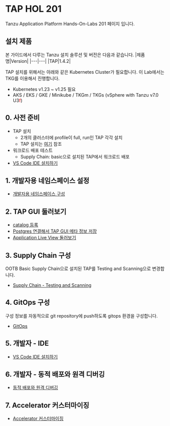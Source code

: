 # TAP HOL 201
Tanzu Application Platform Hands-On-Labs 201 페이지 입니다.

## 설치 제품
본 가이드에서 다루는 Tanzu 설치 솔루션 및 버전은 다음과 같습니다.
|제품명|Version|
|---|---|
|TAP|1.4.2|

TAP 설치를 위해서는 아래와 같은 Kubernetes Cluster가 필요합니다. 이 Lab에서는 TKG를 이용해서 진행합니다.
- Kubernetes v1.23 ~ v1.25 필요
- AKS / EKS / GKE / Minikube / TKGm / TKGs (vSphere with Tanzu v7.0 U3<font color="red">f</font>)


## 0. 사전 준비
- TAP 설치
  - 2개의 클러스터에 profile이 full, run인 TAP 각각 설치
  - TAP 설치는 [여기](./install/install-on-vsphere-hol.md) 참조
- 워크로드 배포 테스트
  - Supply Chain: basic으로 설치된 TAP에서 워크로드 배포
- [VS Code IDE 설치하기](./tap/ide.md)

## 1. 개발자용 네임스페이스 설정
- [개발자용 네임스페이스 구성](./install/dev-namespace.md)

## 2. TAP GUI 둘러보기
- [catalog 등록](./tap/catalog.md)
- [Postgres 연결해서 TAP GUI 메타 정보 저장](./tap/gui-meta.md)
- [Application Live View 둘러보기](./tap/alv.md)

## 3. Supply Chain 구성
OOTB Basic Supply Chain으로 설치된 TAP를 Testing and Scanning으로 변경합니다. 
- [Supply Chain - Testing and Scanning](./tap/ootb-testing-and-scanning.md)

## 4. GitOps 구성
구성 정보를 자동적으로 git repository에 push하도록 gitops 환경을 구성합니다.
- [GitOps](./tap/gitops.md)

## 5. 개발자 - IDE
- [VS Code IDE 설치하기](./tap/ide.md)

## 6. 개발자 - 동적 배포와 원격 디버깅
- [동적 배포와 원격 디버깅](./tap/hotdeploy_debug.md)

## 7. Accelerator 커스터마이징
- [Accelerator 커스터마이징]()

